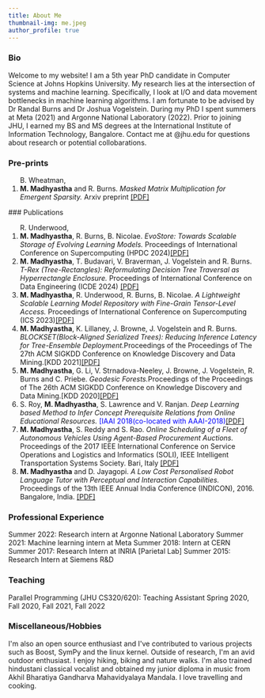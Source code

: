 ```yaml
---
title: About Me
thumbnail-img: me.jpeg
author_profile: true
---
```


### Bio 
Welcome to my website!  I am a 5th year PhD candidate in Computer Science at Johns Hopkins University. My research lies at the intersection of systems and machine learning. Specifically, I look at I/O and data movement bottlenecks in machine learning algorithms. I am fortunate to be advised by Dr Randal Burns and Dr Joshua Vogelstein. During my PhD I spent summers at Meta (2021) and Argonne National Laboratory (2022). Prior to joining JHU, I earned my BS and MS degrees at the International Institute of Information Technology, Bangalore. Contact me at <firstname>@jhu.edu for questions about research or potential collobarations. 

### Pre-prints
<ol>
 B. Wheatman, <li><b>M. Madhyastha</b> and R. Burns. <i> Masked Matrix Multiplication for Emergent Sparsity.</i> Arxiv preprint <a href="https://arxiv.org/pdf/2402.14118" target="_blank">[PDF]</a></li>


</ol>
### Publications
<ol>
  R. Underwood, <li><b>M. Madhyastha</b>, R. Burns, B. Nicolae. <i> EvoStore: Towards Scalable Storage of Evolving Learning Models.</i> 
Proceedings of International Conference on Supercomputing (HPDC 2024)<a href="https://dl.acm.org/doi/10.1145/3577193.3593730" target="_blank">[PDF]   </a></li>
        <li><b>M. Madhyastha</b>, T. Budavari, V. Braverman, J. Vogelstein and R. Burns. <i> T-Rex (Tree-Rectangles): Reformulating Decision Tree Traversal as Hyperrectangle Enclosure.</i> Proceedings of International Conference on Data Engineering (ICDE 2024)  <a href="https://ieeexplore.ieee.org/document/10597696" target="_blank">[PDF]</a></li>
 <li><b>M. Madhyastha</b>, R. Underwood, R. Burns, B. Nicolae. <i> A Lightweight Scalable Learning Model Repository with Fine-Grain Tensor-Level Access.</i> 
Proceedings of International Conference on Supercomputing (ICS 2023)<a href="https://dl.acm.org/doi/10.1145/3577193.3593730" target="_blank">[PDF]   </a></li>
        <li><b>M. Madhyastha</b>, K. Lillaney, J. Browne, J. Vogelstein and R. Burns. <i> BLOCKSET(Block-Aligned Serialized Trees): Reducing Inference Latency for Tree-Ensemble
        Deployment.</i>Proceedings of the Proceedings of The 27th ACM SIGKDD Conference on Knowledge Discovery and Data Mining.[KDD 2021]<a href="https://dl.acm.org/doi/pdf/10.1145/3447548.3467368" target="_blank">[PDF]</a></li>
        <li><b>M. Madhyastha</b>, G. Li, V. Strnadova-Neeley, J. Browne, J. Vogelstein, R. Burns and C. Priebe. <i> Geodesic Forests.</i>Proceedings of the Proceedings of The 26th ACM SIGKDD Conference on Knowledge Discovery and Data Mining.[KDD 2020]<a href="https://dl.acm.org/doi/pdf/10.1145/3394486.3403094" target="_blank">[PDF]</a></li>
        <li>S. Roy, <b>M. Madhyastha</b>, S. Lawrence and V. Ranjan. <i>Deep Learning based Method to Infer
                Concept Prerequisite Relations from Online Educational Resources.</i>
        <font color="blue">[IAAI 2018(co-located with AAAI-2018)</font><a href="https://drive.google.com/open?id=0B8-GCgt57VdldzdQMk9wQlhObjQ" target="_blank">[PDF]</a></li>
        <li><b>M. Madhyastha</b>, S. Reddy and S. Rao.<i> Online Scheduling of a Fleet of Autonomous
                Vehicles Using Agent-Based Procurement Auctions.</i>
        Proceedings of the 2017 IEEE International
        Conference on Service Operations and Logistics and Informatics (SOLI), IEEE Intelligent Transportation
        Systems Society. Bari, Italy <a href="https://drive.google.com/open?id=0B8-GCgt57VdlX2dYbVU4ajlPWkk" target="_blank">[PDF]</a></li>
        <li><b>M. Madhyastha</b> and D. Jayagopi.<i> A Low Cost Personalised Robot Language Tutor with Perceptual and Interaction
              Capabilities.</i> Proceedings of the 13th IEEE Annual
              India Conference (INDICON), 2016. Bangalore, India. <a href="https://drive.google.com/open?id=0B8-GCgt57VdlQ0Yzc1R5M2hGS2s" target="_blank">[PDF]</a> </li>
</ol>


### Professional Experience
Summer 2022: Research intern at Argonne National Laboratory
Summer 2021: Machine learning intern at Meta
Summer 2018: Intern at CERN
Summer 2017: Research Intern at INRIA [Parietal Lab]
Summer 2015: Research Intern at Siemens R&D

### Teaching
Parallel Programming  (JHU CS320/620): Teaching Assistant Spring 2020, Fall 2020, Fall 2021, Fall 2022

### Miscellaneous/Hobbies
I'm also an open source enthusiast and I've contributed to various projects such as Boost, SymPy and the linux kernel.
Outside of research, I'm an avid outdoor enthusiast. I enjoy hiking, biking and nature walks. I'm also trained hindustani classical vocalist and obtained my junior diploma in music from Akhil Bharatiya Gandharva Mahavidyalaya Mandala. I love travelling and cooking.  
